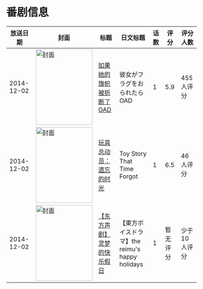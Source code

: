 # 番剧信息

|放送日期|封面|标题|日文标题|话数|评分|评分人数|
|---|---|---|---|---|---|---|
|2014-12-02|<img src="//lain.bgm.tv/pic/cover/c/66/79/105543_FMCcD.jpg" alt="封面" style="width:150px;height:200px;object-fit:cover;">|[如果她的旗帜被折断了 OAD](https://bangumi.tv/subject/105543)|彼女がフラグをおられたら OAD|1|5.9|455人评分|
|2014-12-02|<img src="//lain.bgm.tv/pic/cover/c/0c/27/131823_6k9Mx.jpg" alt="封面" style="width:150px;height:200px;object-fit:cover;">|[玩具总动员：遗忘的时光](https://bangumi.tv/subject/131823)|Toy Story That Time Forgot|1|6.5|46人评分|
|2014-12-02|<img src="//lain.bgm.tv/pic/cover/c/2e/53/483896_ZkDzr.jpg" alt="封面" style="width:150px;height:200px;object-fit:cover;">|[【东方声剧】灵梦的快乐假日](https://bangumi.tv/subject/483896)|【東方ボイスドラマ】the reimu's happy holidays|1|暂无评分|少于10人评分|
